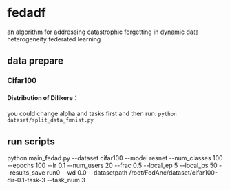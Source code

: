 # fedadf
an algorithm for addressing catastrophic forgetting in dynamic data heterogeneity federated learning
## data prepare
### Cifar100
#### Distribution of Dilikere：
you could change alpha and tasks first and then run:
`python dataset/split_data_fmnist.py`
## run scripts
python main_fedad.py --dataset cifar100 --model resnet --num_classes 100 --epochs 100 --lr 0.1 --num_users 20 --frac 0.5 --local_ep 5 --local_bs 50 --results_save run0 --wd 0.0 --datasetpath /root/FedAnc/dataset/cifar100-dir-0.1-task-3 --task_num 3
